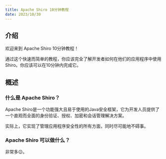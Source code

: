 ```yaml
---
title: Apache Shiro 10分钟教程
date: 2023/10/30
---
```


## 介绍

欢迎来到 Apache Shiro 10分钟教程！

通过这个快速而简单的教程，你应该完全了解开发者如何在他们的应用程序中使用 Shiro。你应该可以在10分钟内完成它。

## 概述

### 什么是 Apache Shiro？

Apache Shiro是一个功能强大且易于使用的Java安全框架，它为开发人员提供了一个直观而全面的身份验证、授权、加密和会话管理解决方案。

实际上，它实现了管理应用程序安全性的所有方面，同时尽可能地不碍事。

### Apache Shiro 可以做什么？

非常多😉。
